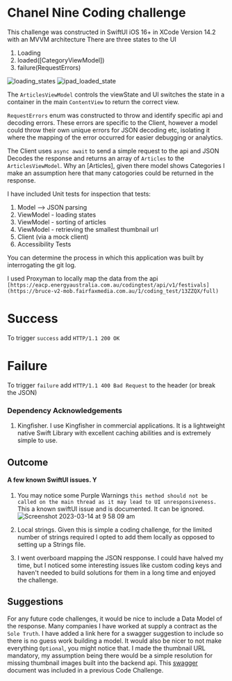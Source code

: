 # Chanel Nine Coding challenge

This challenge was constructed in SwiftUI iOS 16+ in XCode Version 14.2 with an MVVM architecture
There are three states to the UI

1. Loading
2. loaded([CategoryViewModel])
3. failure(RequestErrors)

![loading_states](https://user-images.githubusercontent.com/241315/224616954-c3fceb7b-6cd7-4cf2-aeb7-a2e20473b53d.png)
![ipad_loaded_state](https://user-images.githubusercontent.com/241315/224619717-38da1e8b-be5d-4e68-809a-d6dc830e2b95.png)

The `ArticlesViewModel` controls the viewState and UI switches the state in a container in the main `ContentView` to return the correct view.

`RequestErrors` enum was constructed to throw and identify specific api and decoding errors. These errors are specific to the Client, however a model could throw their own unique errors for JSON decoding etc, isolating it where the mapping of the error occurred for easier debugging or analytics.

The Client uses `async await` to send a simple request to the api and JSON Decodes the response and returns an array of `Articles` to the `ArticlesViewModel`. Why an [Articles], given there model shows Categories I make an assumption here that many catogories could be returned in the response.

I have included Unit tests for inspection that tests:
1. Model --> JSON parsing
2. ViewModel - loading states
3. ViewModel - sorting of articles
4. ViewModel - retrieving the smallest thumbnail url
5. Client (via a mock client)
6. Accessibility Tests

You can determine the process in which this application was built by interrogating the git log.

I used Proxyman to locally map the data from the api `[https://eacp.energyaustralia.com.au/codingtest/api/v1/festivals](https://bruce-v2-mob.fairfaxmedia.com.au/1/coding_test/13ZZQX/full)`
# Success
To trigger `success` add `HTTP/1.1 200 OK`

# Failure
To trigger `failure` add `HTTP/1.1 400 Bad Request` to the header (or break the JSON)

### Dependency Acknowledgements
1. Kingfisher. I use Kingfisher in commercial applications. It is a lightweight native Swift Library with excellent caching abilities and is extremely simple to use.

## Outcome
#### A few known SwiftUI issues. Y
1. You may notice some Purple Warnings `this method should not be called on the main thread as it may lead to UI unresponsiveness.` 
   This a known swiftUI issue and is documented. It can be ignored.
![Screenshot 2023-03-14 at 9 58 09 am](https://user-images.githubusercontent.com/241315/224850881-dcbcd2ea-d332-4652-88c0-04b58e6b2de3.png)

2. Local strings. Given this is simple a coding challenge, for the limited number of strings required I opted to add them locally as opposed to setting up a Strings file.

3. I went overboard mapping the JSON respponse. I could have halved my time, but I noticed some interesting issues like custom coding keys and haven't needed to build solutions for them in a long time and enjoyed the challenge. 

## Suggestions
For any future code challenges, it would be nice to include a Data Model of the response. Many companies I have worked at supply a contract as the `Sole Truth`. I have added a link here for a swagger suggestion to include so there is no guess work building a model. It would also be nicer to not make everything `Optional`, you might notice that. I made the thumbnail URL mandatory, my assumption being there would be a simple resolution for missing thumbnail images built into the backend api. This [swagger](https://eacp.energyaustralia.com.au/codingtest/api-docs/) document was included in a previous Code Challenge.

